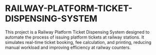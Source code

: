# RAILWAY-PLATFORM-TICKET-DISPENSING-SYSTEM
This project is a Railway Platform Ticket Dispensing System designed to automate the process of issuing platform tickets at railway stations. It simulates real-time ticket booking, fee calculation, and printing, reducing manual workload and improving efficiency at railway counters.

